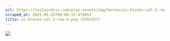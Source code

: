 ```yaml
---
url: https://tailwindcss.com/plus-assets/img/heroes/ui-blocks-col-2-row-4.png
scraped_at: 2025-05-25T09:08:15.479053
title: ui-blocks-col-2-row-4.png (970×557)
---
```


![](https://tailwindcss.com/plus-assets/img/heroes/ui-blocks-col-2-row-4.png)

